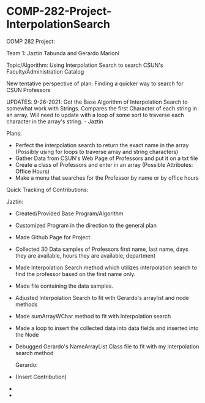 # COMP-282-Project-InterpolationSearch
COMP 282 Project:

Team 1: Jaztin Tabunda and Gerardo Marioni

Topic/Algorithm: Using Interpolation Search to search CSUN's
Faculty/Administration Catalog

New tentative perspective of plan: Finding a quicker way to search for CSUN Professors


UPDATES:
9-26-2021: 
Got the Base Algorithm of Interpolation Search to somewhat work with Strings. Compares the first Character of each string in an array.
Will need to update with a loop of some sort to traverse each character in the array's string. - Jaztin 




Plans:
- Perfect the interpolation search to return the exact name in the array (Possibly using for loops to traverse array and string characters)
- Gather Data from CSUN's Web Page of Professors and put it on a txt file
- Create a class of Professors and enter in an array (Possible Attributes: Office Hours)
- Make a menu that searches for the Professor by name or by office hours


Quick Tracking of Contributions:
  
  Jaztin:
- Created/Provided Base Program/Algorithm
- Customized Program in the direction to the general plan
- Made Github Page for Project
- Collected 30 Data samples of Professors 
first name, last name, days they are available, hours they are available, department
- Made Interpolation Search method which utilizes interpolation search to find
the professor based on the first name only.
- Made file containing the data samples.
- Adjusted Interpolation Search to fit with Gerardo's arraylist and node methods
- Made sumArrayWChar method to fit with Interpolation search
- Made a loop to insert the collected data into data fields and inserted into the Node
- Debugged Gerardo's NameArrayList Class file to fit with my interpolation search method  

  Gerardo:
- (Insert Contribution)
-
-



